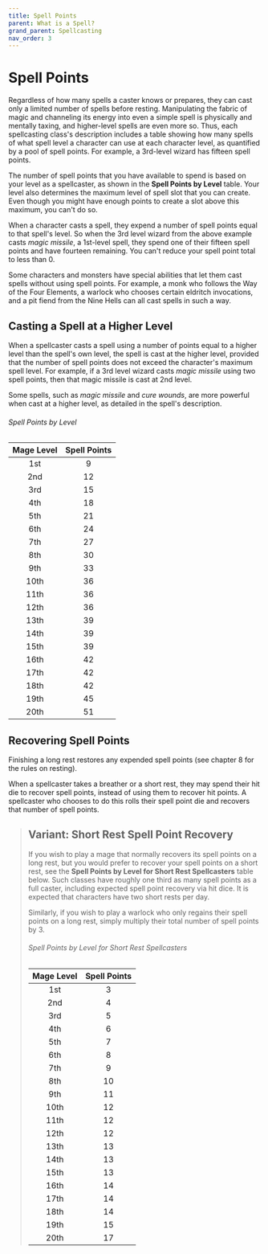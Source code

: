 ```yaml
---
title: Spell Points
parent: What is a Spell?
grand_parent: Spellcasting
nav_order: 3
---
```


# Spell Points
Regardless of how many spells a caster knows or prepares, they can cast only a limited number of spells before resting. Manipulating the fabric of magic and channeling its energy into even a simple spell is physically and mentally taxing, and higher-level spells are even more so. Thus, each spellcasting class's description includes a table showing how many spells of what spell level a character can use at each character level, as quantified by a pool of spell points. For example, a 3rd-level wizard has fifteen spell points.

The number of spell points that you have available to spend is based on your level as a spellcaster, as shown in the **Spell Points by Level** table. Your level also determines the maximum level of spell slot that you can create. Even though you might have enough points to create a slot above this maximum, you can't do so.

When a character casts a spell, they expend a number of spell points equal to that spell's level. So when the 3rd level wizard from the above example casts *magic missile*, a 1st-level spell, they spend one of their fifteen spell points and have fourteen remaining. You can't reduce your spell point total to less than 0.

Some characters and monsters have special abilities that let them cast spells without using spell points. For example, a monk who follows the Way of the Four Elements, a warlock who chooses certain eldritch invocations, and a pit fiend from the Nine Hells can all cast spells in such a way.

## Casting a Spell at a Higher Level
When a spellcaster casts a spell using a number of points equal to a higher level than the spell's own level, the spell is cast at the higher level, provided that the number of spell points does not exceed the character's maximum spell level. For example, if a 3rd level wizard casts *magic missile* using two spell points, then that magic missile is cast at 2nd level.

Some spells, such as *magic missile* and *cure wounds*, are more powerful when cast at a higher level, as detailed in the spell's description.

###### Spell Points by Level

| Mage Level | Spell Points |
|:----------:|:------------:|
| 1st | 9 |
| 2nd | 12 |
| 3rd | 15 |
| 4th | 18 |
| 5th | 21 |
| 6th | 24 |
| 7th | 27 |
| 8th | 30 |
| 9th | 33 |
| 10th | 36 |
| 11th | 36 |
| 12th | 36 |
| 13th | 39 |
| 14th | 39 |
| 15th | 39 |
| 16th | 42 |
| 17th | 42 |
| 18th | 42 |
| 19th | 45 |
| 20th | 51 |

## Recovering Spell Points
Finishing a long rest restores any expended spell points (see chapter 8 for the rules on resting).

When a spellcaster takes a breather or a short rest, they may spend their hit die to recover spell points, instead of using them to recover hit points. A spellcaster who chooses to do this rolls their spell point die and recovers that number of spell points.

> ## Variant: Short Rest Spell Point Recovery
> If you wish to play a mage that normally recovers its spell points on a long rest, but you would prefer to recover your spell points on a short rest, see the **Spell Points by Level for Short Rest Spellcasters** table below. Such classes have roughly one third as many spell points as a full caster, including expected spell point recovery via hit dice. It is expected that characters have two short rests per day.
>
> Similarly, if you wish to play a warlock who only regains their spell points on a long rest, simply multiply their total number of spell points by 3.
> 
> ###### Spell Points by Level for Short Rest Spellcasters
> 
> | Mage Level | Spell Points |
> |:----------:|:------------:|
> | 1st | 3 |
> | 2nd | 4 |
> | 3rd | 5 |
> | 4th | 6 |
> | 5th | 7 |
> | 6th | 8 |
> | 7th | 9 |
> | 8th | 10 |
> | 9th | 11 |
> | 10th | 12 |
> | 11th | 12 |
> | 12th | 12 |
> | 13th | 13 |
> | 14th | 13 |
> | 15th | 13 |
> | 16th | 14 |
> | 17th | 14 |
> | 18th | 14 |
> | 19th | 15 |
> | 20th | 17 |
